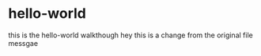 # hello-world
this is the hello-world walkthough
hey this is a change from the original file messgae
